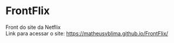# FrontFlix
Front do site da Netflix <br>
Link para acessar o site: https://matheusvblima.github.io/FrontFlix/
